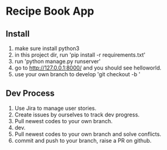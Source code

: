# Recipe Book App

## Install

1. make sure install python3
2. in this project dir, run 'pip install -r requirements.txt'
3. run 'python manage.py runserver'
4. go to  http://127.0.0.1:8000/ and you should see helloworld.
5. use your own branch to develop 'git checkout -b <branch-name>'

## Dev Process

1. Use Jira to manage user stories.
2. Create issues by ourselves to track dev progress.
3. Pull newest codes to your own branch.
4. dev. 
5. Pull newest codes to your own branch and solve conflicts. 
6. commit and push to your branch, raise a PR on github.